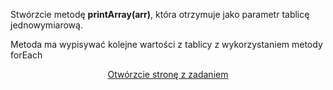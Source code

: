 
Stwórzcie metodę **printArray(arr)**, która otrzymuje jako parametr tablicę jednowymiarową.

Metoda ma wypisywać kolejne wartości z tablicy z wykorzystaniem  metody forEach

<center>
  <a href="/lab.metody-tablicowe/task1.html" target="_blank">
  Otwórzcie stronę z zadaniem</a>
</center>


